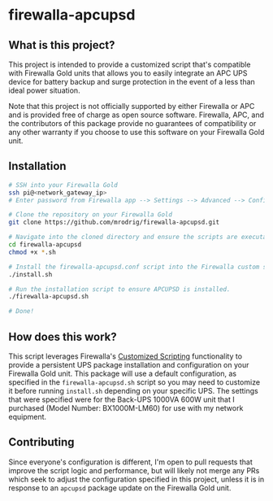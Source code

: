 # firewalla-apcupsd

## What is this project?

This project is intended to provide a customized script that's compatible with
Firewalla Gold units that allows you to easily integrate an APC UPS device for
battery backup and surge protection in the event of a less than ideal power
situation.

Note that this project is not officially supported by either Firewalla or APC
and is provided free of charge as open source software. Firewalla, APC, and the
contributors of this package provide no guarantees of compatibility or any other
warranty if you choose to use this software on your Firewalla Gold unit.

## Installation

```bash
# SSH into your Firewalla Gold
ssh pi@<network_gateway_ip>
# Enter password from Firewalla app --> Settings --> Advanced --> Configurations --> SSH Console --> Tap password to reveal

# Clone the repository on your Firewalla Gold
git clone https://github.com/mrodrig/firewalla-apcupsd.git

# Navigate into the cloned directory and ensure the scripts are executable
cd firewalla-apcupsd
chmod +x *.sh

# Install the firewalla-apcupsd.conf script into the Firewalla custom scripts directory
./install.sh

# Run the installation script to ensure APCUPSD is installed.
./firewalla-apcupsd.sh

# Done!
```

## How does this work?

This script leverages Firewalla's [Customized Scripting](https://help.firewalla.com/hc/en-us/articles/360054056754--Firewalla-Gold-Customized-Scripting-)
functionality to provide a persistent UPS package installation and configuration
on your Firewalla Gold unit. This package will use a default configuration, as
specified in the `firewalla-apcupsd.sh` script so you may need to customize it
before running `install.sh` depending on your specific UPS. The settings that
were specified were for the Back-UPS 1000VA 600W unit that I purchased
(Model Number: BX1000M-LM60) for use with my network equipment.

## Contributing

Since everyone's configuration is different, I'm open to pull requests that
improve the script logic and performance, but will likely not merge any PRs
which seek to adjust the configuration specified in this project, unless it is
in response to an `apcupsd` package update on the Firewalla Gold unit.

